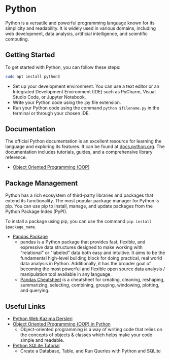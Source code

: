 # Python

Python is a versatile and powerful programming language known for its simplicity and readability. It is widely used in various domains, including web development, data analysis, artificial intelligence, and scientific computing.

## Getting Started

To get started with Python, you can follow these steps:

```BASH
sudo apt install python3
```

- Set up your development environment. You can use a text editor or an Integrated Development Environment (IDE) such as PyCharm, Visual Studio Code, or Jupyter Notebook.
- Write your Python code using the .py file extension.
- Run your Python code using the command `python $filename.py` in the terminal or through your chosen IDE.

## Documentation

The official Python documentation is an excellent resource for learning the language and exploring its features. It can be found at [docs.python.org](https://docs.python.org/). The documentation includes tutorials, guides, and a comprehensive library reference.

- [Object Oriented Programming (OOP)](./oop.md)

## Package Management

Python has a rich ecosystem of third-party libraries and packages that extend its functionality. The most popular package manager for Python is pip. You can use pip to install, manage, and update packages from the Python Package Index (PyPI).

To install a package using pip, you can use the command `pip install $package_name`.

- [Pandas Package](https://github.com/pandas-dev/pandas)
  - pandas is a Python package that provides fast, flexible, and expressive data structures designed to make working with "relational" or "labeled" data both easy and intuitive. It aims to be the fundamental high-level building block for doing practical, real world data analysis in Python. Additionally, it has the broader goal of becoming the most powerful and flexible open source data analysis / manipulation tool available in any language.
  - [Pandas Cheatsheet](https://github.com/pandas-dev/pandas/blob/main/doc/cheatsheet/Pandas_Cheat_Sheet.pdf) is a cheatsheet for creating, cleaning, reshaping, summarizing, selecting, combining, grouping, windowing, plotting, and querying.

## Useful Links

- [Python Web Kazıma Dersleri](https://github.com/urazakgul/python-web-kazima-dersleri)
- [Object Oriented Programming (OOP) in Python](https://www.freecodecamp.org/news/crash-course-object-oriented-programming-in-python/)
  - Object-oriented programming is a way of writing code that relies on the concepts of objects & classes which helps make your code simple and readable.
- [Python SQLite Tutorial](https://morioh.com/a/b1659981d685/python-sqlite-tutorial-create-a-database-table-and-run-queries-with-python-and-sqlite)
  - Create a Database, Table, and Run Queries with Python and SQLite
